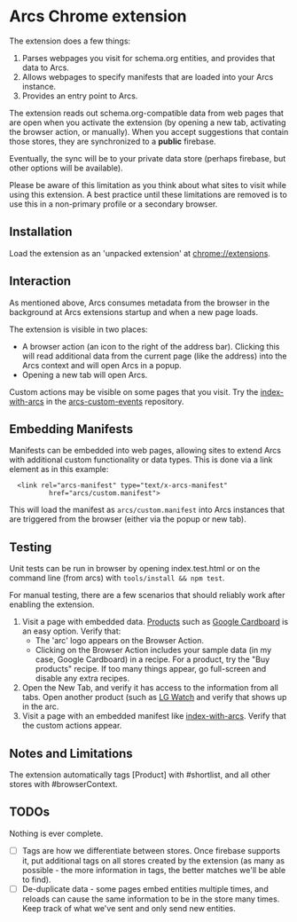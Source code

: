 # Arcs Chrome extension

The extension does a few things:

1. Parses webpages you visit for schema.org entities, and provides that data
to Arcs.
1. Allows webpages to specify manifests that are loaded into your Arcs
instance.
1. Provides an entry point to Arcs.

The extension reads out schema.org-compatible data from web pages that are
open when you activate the extension (by opening a new tab, activating the
browser action, or manually).  When you accept suggestions that contain those
stores, they are synchronized to a **public** firebase.

Eventually, the sync will be to your private data store (perhaps firebase,
but other options will be available).

Please be aware of this limitation as you think about what sites to visit
while using this extension. A best practice until these limitations are
removed is to use this in a non-primary profile or a secondary browser.

## Installation

Load the extension as an 'unpacked extension' at
[chrome://extensions](chrome://extensions).

## Interaction

As mentioned above, Arcs consumes metadata from the browser in the background
at Arcs extensions startup and when a new page loads.

The extension is visible in two places:

* A browser action (an icon to the right of the address bar). Clicking this
  will read additional data from the current page (like the address) into the
  Arcs context and will open Arcs in a popup.
* Opening a new tab will open Arcs.

Custom actions may be visible on some pages that you visit. Try the
[index-with-arcs](https://smalls.github.io/arcs-custom-events/index-with-arcs.html)
in the [arcs-custom-events](https://github.com/smalls/arcs-custom-events)
repository.

## Embedding Manifests

Manifests can be embedded into web pages, allowing sites to extend Arcs with
additional custom functionality or data types. This is done via a link element
as in this example:

```
  <link rel="arcs-manifest" type="text/x-arcs-manifest"
          href="arcs/custom.manifest">
```

This will load the manifest as `arcs/custom.manifest` into Arcs instances that
are triggered from the browser (either via the popup or new tab).
  

## Testing

Unit tests can be run in browser by opening index.test.html or on the command
line (from arcs) with `tools/install && npm test`.

For manual testing, there are a few scenarios that should reliably work after
enabling the extension.

1. Visit a page with embedded data. [Products](https://schema.org/Product)
  such as [Google Cardboard](https://store.google.com/product/google_cardboard)
  is an easy option. Verify that:
    - The 'arc' logo appears on the Browser Action.
    - Clicking on the Browser Action includes your sample data (in my case,
      Google Cardboard) in a recipe. For a product, try the "Buy products"
      recipe. If too many things appear, go full-screen and disable any extra
      recipes.
1. Open the New Tab, and verify it has access to the information from all
  tabs. Open another product (such as [LG Watch](https://store.google.com/product/lg_watch_style)
  and verify that shows up in the arc.
1. Visit a page with an embedded manifest like
  [index-with-arcs](https://smalls.github.io/arcs-custom-events/index-with-arcs.html). Verify that the custom actions appear.

## Notes and Limitations

The extension automatically tags [Product] with #shortlist, and all other
stores with #browserContext.

## TODOs

Nothing is ever complete.

- [ ] Tags are how we differentiate between stores. Once firebase supports it,
  put additional tags on all stores created by the extension (as many as
  possible - the more information in tags, the better matches we'll be able to
  find).
- [ ] De-duplicate data - some pages embed entities multiple times, and
  reloads can cause the same information to be in the store many times. Keep
  track of what we've sent and only send new entities.

